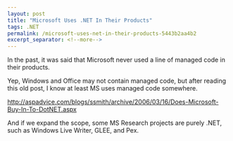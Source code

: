 ```yaml
---
layout: post
title: "Microsoft Uses .NET In Their Products"
tags: .NET
permalink: /microsoft-uses-net-in-their-products-5443b2aa4b2
excerpt_separator: <!--more-->
---
```


In the past, it was said that Microsoft never used a line of managed code in their products.

Yep, Windows and Office may not contain managed code, but after reading this old post, I know at least MS uses managed code somewhere.

http://aspadvice.com/blogs/ssmith/archive/2006/03/16/Does-Microsoft-Buy-In-To-DotNET.aspx

And if we expand the scope, some MS Research projects are purely .NET, such as Windows Live Writer, GLEE, and Pex.
<!--more-->